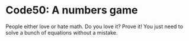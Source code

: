 Code50: A numbers game
====
People either love or hate math. Do you love it? Prove it! You just need to solve a bunch of equations without a mistake.



